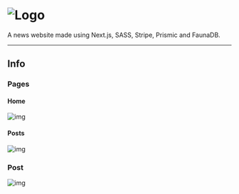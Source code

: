 # ![Logo](https://imgur.com/5LWNrLa.png)

A news website made using Next.js, SASS, Stripe, Prismic and FaunaDB. 
****

## Info
### Pages

#### Home
![img](https://imgur.com/4zKOjU2.png)

#### Posts
![img](https://imgur.com/QUNruDl.png)

### Post
![img](https://imgur.com/sb3U2eQ.png)